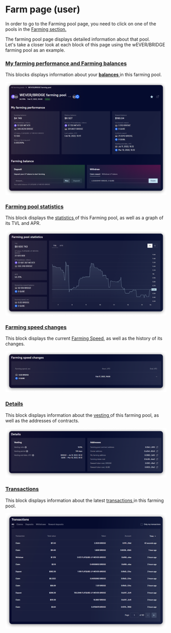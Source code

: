 # Farm page (user)

In order to go to the Farming pool page, you need to click on one of the pools in the [Farming section.](../../../)

The farming pool page displays detailed information about that pool.\
Let's take a closer look at each block of this page using the wEVER/BRIDGE farming pool as an example.

### [My farming performance and Farming balances](farming-perfomance-and-balances.md)

This blocks displays information about your [**balances** ](farming-perfomance-and-balances.md)in this farming pool.

![](<../../../../../.gitbook/assets/image (51).png>)

### [Farming pool statistics](statistics.md)

This block displays the [statistics ](statistics.md)of this Farming pool, as well as a graph of its TVL and APR.

![](<../../../../../.gitbook/assets/image (175).png>)

### [Farming speed changes](broken-reference)

This block displays the current [Farming Speed](broken-reference), as well as the history of its changes.

![](<../../../../../.gitbook/assets/image (76).png>)

### [Details](farm-information.md)

This block displays information about the [vesting ](../../../concepts/vesting.md)of this farming pool, as well as the addresses of contracts.

![](<../../../../../.gitbook/assets/image (3) (1) (1).png>)

### [Transactions](transactions.md)

This block displays information about the latest [transactions ](transactions.md)in this farming pool.

![](<../../../../../.gitbook/assets/image (137).png>)
